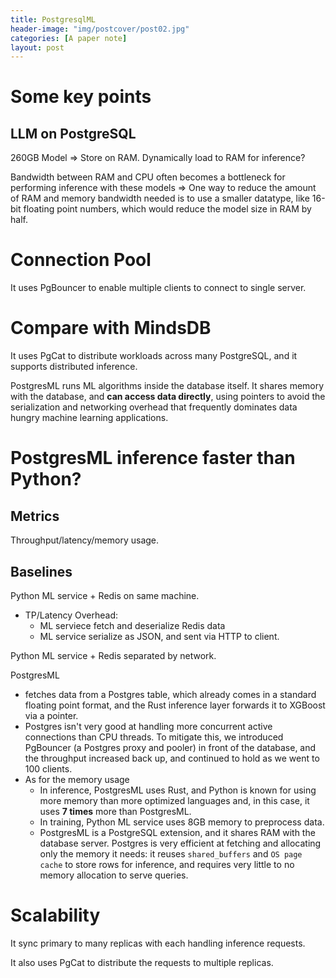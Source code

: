 ```yaml
---
title: PostgresqlML
header-image: "img/postcover/post02.jpg"
categories: [A paper note]
layout: post
---
```


# Some key points

## LLM on PostgreSQL

260GB Model => Store on RAM. Dynamically load to RAM for inference?

Bandwidth between RAM and CPU often becomes a bottleneck for performing inference with these models 
=> One way to reduce the amount of RAM and memory bandwidth needed is to use a smaller datatype,  like 16-bit floating point numbers, which would reduce the model size in RAM by half.

# Connection Pool

It uses PgBouncer to enable multiple clients to connect to single server.

# Compare with MindsDB

It uses PgCat to distribute workloads across many PostgreSQL, and it supports distributed inference.

PostgresML runs ML algorithms inside the database itself. It shares memory with the database, and **can access data directly**, using pointers to avoid the serialization and networking overhead that frequently dominates data hungry machine learning applications.

# PostgresML inference faster than Python?

## Metrics

Throughput/latency/memory usage.

## Baselines

Python ML service + Redis on same machine.

- TP/Latency Overhead: 
  - ML serviece fetch and deserialize Redis data
  - ML service serialize as JSON, and sent via HTTP to client.

Python ML service + Redis separated by network.

PostgresML

- fetches data from a Postgres table, which already comes in a standard floating point format, and the Rust inference layer forwards it to XGBoost via a pointer.
- Postgres isn't very good at handling more concurrent active connections than CPU threads. To mitigate this, we introduced PgBouncer (a Postgres proxy and pooler) in front of the database, and the throughput increased back up, and continued to hold as we went to 100 clients.
- As for the memory usage
  - In inference,  PostgresML uses Rust, and Python is known for using more memory than more optimized languages and, in this case, it uses **7 times** more than PostgresML.
  - In training, Python ML service uses 8GB memory to preprocess data. 
  - PostgresML is a PostgreSQL extension, and it shares RAM with the database server. Postgres is very efficient at fetching and allocating only the memory it needs: it reuses `shared_buffers` and `OS page cache` to store rows for inference, and requires very little to no memory allocation to serve queries.

# Scalability

It sync primary to many replicas with each handling inference requests.

It also uses PgCat to distribute the requests to multiple replicas.









